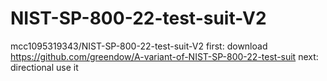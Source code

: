 # NIST-SP-800-22-test-suit-V2
mcc1095319343/NIST-SP-800-22-test-suit-V2
first: download https://github.com/greendow/A-variant-of-NIST-SP-800-22-test-suit
next: directional use it
